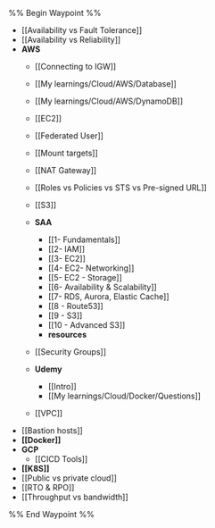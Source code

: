 %% Begin Waypoint %%
- [[Availability vs Fault Tolerance]]
- [[Availability vs Reliability]]
- **AWS**
	- [[Connecting to IGW]]
	- [[My learnings/Cloud/AWS/Database]]
	- [[My learnings/Cloud/AWS/DynamoDB]]
	- [[EC2]]
	- [[Federated User]]
	- [[Mount targets]]
	- [[NAT Gateway]]
	- [[Roles vs Policies vs STS vs Pre-signed URL]]
	- [[S3]]
	- **SAA**
		- [[1- Fundamentals]]
		- [[2- IAM]]
		- [[3- EC2]]
		- [[4- EC2- Networking]]
		- [[5- EC2 - Storage]]
		- [[6- Availability & Scalability]]
		- [[7- RDS, Aurora, Elastic Cache]]
		- [[8 - Route53]]
		- [[9 - S3]]
		- [[10 - Advanced S3]]
		- **resources**

	- [[Security Groups]]
	- **Udemy**
		- [[Intro]]
		- [[My learnings/Cloud/Docker/Questions]]
	- [[VPC]]
- [[Bastion hosts]]
- **[[Docker]]**
- **GCP**
	- [[CICD Tools]]
- **[[K8S]]**
- [[Public vs private cloud]]
- [[RTO & RPO]]
- [[Throughput vs bandwidth]]

%% End Waypoint %%
